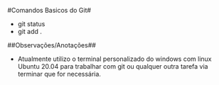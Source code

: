 #Comandos Basicos do Git#

- git status
- git add .


##Observações/Anotações##
- Atualmente utilizo o terminal personalizado do windows com linux Ubuntu 20.04 para trabalhar com git ou qualquer outra tarefa via terminar que for necessária.

